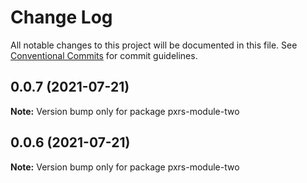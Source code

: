 # Change Log

All notable changes to this project will be documented in this file.
See [Conventional Commits](https://conventionalcommits.org) for commit guidelines.

## 0.0.7 (2021-07-21)

**Note:** Version bump only for package pxrs-module-two

## 0.0.6 (2021-07-21)

**Note:** Version bump only for package pxrs-module-two
